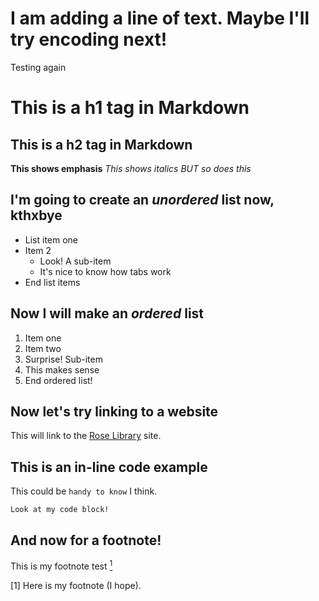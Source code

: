 # I am adding a line of text. Maybe I'll try encoding next! 
Testing again

# This is a h1 tag in Markdown
## This is a h2 tag in Markdown

**This shows emphasis**
*This shows italics*
_BUT so does this_

## I'm going to create an *unordered* list now, kthxbye
* List item one 
* Item 2
  * Look! A sub-item 
  * It's nice to know how tabs work 
* End list items

## Now I will make an *ordered* list
1. Item one
2. Item two
  1. Surprise! Sub-item
  2. This makes sense
3. End ordered list! 

## Now let's try linking to a website
This will link to the [Rose Library](<rose.library.emory.edu> "rose.library.emory.edu") site.

## This is an in-line code example
This could be `handy to know` I think. 

```Look at my code block!```

## And now for a footnote! 
This is my footnote test <a href="#anchor1"><sup>1</sup></a> 

<a id="anchor1">[1]</a> Here is my footnote (I hope).
